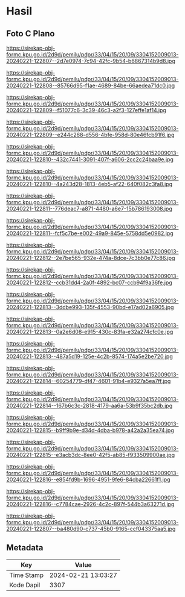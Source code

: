 # Hasil

## Foto C Plano

https://sirekap-obj-formc.kpu.go.id/2d9d/pemilu/pdpr/33/04/15/20/09/3304152009013-20240221-122807--2d7e0974-7c94-42fc-9b54-b6867314b9d8.jpg

https://sirekap-obj-formc.kpu.go.id/2d9d/pemilu/pdpr/33/04/15/20/09/3304152009013-20240221-122808--85766d95-f1ae-4689-84be-66aedea71dc0.jpg

https://sirekap-obj-formc.kpu.go.id/2d9d/pemilu/pdpr/33/04/15/20/09/3304152009013-20240221-122809--f51077c6-3c39-46c3-a2f3-127effe1af14.jpg

https://sirekap-obj-formc.kpu.go.id/2d9d/pemilu/pdpr/33/04/15/20/09/3304152009013-20240221-122809--e244c268-d556-4bfe-958d-80e46fcb91f6.jpg

https://sirekap-obj-formc.kpu.go.id/2d9d/pemilu/pdpr/33/04/15/20/09/3304152009013-20240221-122810--432c7441-3091-407f-a606-2cc2c24baa9e.jpg

https://sirekap-obj-formc.kpu.go.id/2d9d/pemilu/pdpr/33/04/15/20/09/3304152009013-20240221-122810--4a243d28-1813-4eb5-af22-640f082c3fa8.jpg

https://sirekap-obj-formc.kpu.go.id/2d9d/pemilu/pdpr/33/04/15/20/09/3304152009013-20240221-122811--776deac7-a871-4480-a6e7-15b786193008.jpg

https://sirekap-obj-formc.kpu.go.id/2d9d/pemilu/pdpr/33/04/15/20/09/3304152009013-20240221-122811--fcf5c7be-e002-49a9-845e-5758dd5e0982.jpg

https://sirekap-obj-formc.kpu.go.id/2d9d/pemilu/pdpr/33/04/15/20/09/3304152009013-20240221-122812--2e7be565-932e-474a-8dce-7c3bb0e77c86.jpg

https://sirekap-obj-formc.kpu.go.id/2d9d/pemilu/pdpr/33/04/15/20/09/3304152009013-20240221-122812--ccb31dd4-2a0f-4892-bc07-ccb94f9a36fe.jpg

https://sirekap-obj-formc.kpu.go.id/2d9d/pemilu/pdpr/33/04/15/20/09/3304152009013-20240221-122813--3ddbe993-135f-4553-90bd-e17ad02a6905.jpg

https://sirekap-obj-formc.kpu.go.id/2d9d/pemilu/pdpr/33/04/15/20/09/3304152009013-20240221-122813--0a2e6d08-e915-430c-83fa-e32a274cfc0e.jpg

https://sirekap-obj-formc.kpu.go.id/2d9d/pemilu/pdpr/33/04/15/20/09/3304152009013-20240221-122813--487a5d19-125e-4c2b-8574-174a5e2be720.jpg

https://sirekap-obj-formc.kpu.go.id/2d9d/pemilu/pdpr/33/04/15/20/09/3304152009013-20240221-122814--60254779-df47-4601-91b4-e9327a5ea7ff.jpg

https://sirekap-obj-formc.kpu.go.id/2d9d/pemilu/pdpr/33/04/15/20/09/3304152009013-20240221-122814--167b6c3c-2818-4179-aa6a-53b9f35bc2db.jpg

https://sirekap-obj-formc.kpu.go.id/2d9d/pemilu/pdpr/33/04/15/20/09/3304152009013-20240221-122815--b9ff9b9e-d34d-4dba-b978-a42a2a35ea74.jpg

https://sirekap-obj-formc.kpu.go.id/2d9d/pemilu/pdpr/33/04/15/20/09/3304152009013-20240221-122815--e3acb3dc-8ee0-42f5-ab85-f933509900ae.jpg

https://sirekap-obj-formc.kpu.go.id/2d9d/pemilu/pdpr/33/04/15/20/09/3304152009013-20240221-122816--e854fd9b-1696-4951-9fe6-84cba22661f1.jpg

https://sirekap-obj-formc.kpu.go.id/2d9d/pemilu/pdpr/33/04/15/20/09/3304152009013-20240221-122816--c7784cae-2926-4c2c-897f-544b3a63271d.jpg

https://sirekap-obj-formc.kpu.go.id/2d9d/pemilu/pdpr/33/04/15/20/09/3304152009013-20240221-122807--ba480d90-c737-45b0-9165-ccf043375aa5.jpg


## Metadata

| Key        | Value               |
| ---------- | ------------------- |
| Time Stamp | 2024-02-21 13:03:27 |
| Kode Dapil | 3307                |



